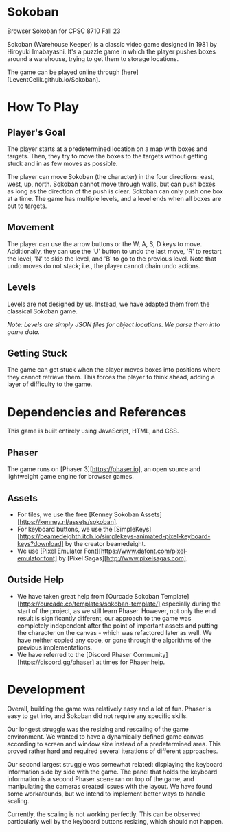 # Sokoban
Browser Sokoban for CPSC 8710 Fall 23

Sokoban (Warehouse Keeper) is a classic video game designed in 1981 by Hiroyuki Imabayashi. It's a puzzle game in which the player pushes boxes around a warehouse, trying to get them to storage locations.

The game can be played online through [here][LeventCelik.github.io/Sokoban].

# How To Play

## Player's Goal

The player starts at a predetermined location on a map with boxes and targets. Then, they try to move the boxes to the targets without getting stuck and in as few moves as possible.

The player can move Sokoban (the character) in the four directions: east, west, up, north. Sokoban cannot move through walls, but can push boxes as long as the direction of the push is clear. Sokoban can only push one box at a time. The game has multiple levels, and a level ends when all boxes are put to targets.

## Movement

The player can use the arrow buttons or the W, A, S, D keys to move. Additionally, they can use the 'U' button to undo the last move, 'R' to restart the level, 'N' to skip the level, and 'B' to go to the previous level. Note that undo moves do not stack; i.e., the player cannot chain undo actions.

## Levels

Levels are not designed by us. Instead, we have adapted them from the classical Sokoban game.

*Note: Levels are simply JSON files for object locations. We parse them into game data.*

## Getting Stuck

The game can get stuck when the player moves boxes into positions where they cannot retrieve them. This forces the player to think ahead, adding a layer of difficulty to the game.

# Dependencies and References

This game is built entirely using JavaScript, HTML, and CSS.

## Phaser

The game runs on [Phaser 3][https://phaser.io], an open source and lightweight game engine for browser games.

## Assets

- For tiles, we use the free [Kenney Sokoban Assets][https://kenney.nl/assets/sokoban].
- For keyboard buttons, we use the [SimpleKeys][https://beamedeighth.itch.io/simplekeys-animated-pixel-keyboard-keys?download] by the creator beamedeight.
- We use [Pixel Emulator Font][https://www.dafont.com/pixel-emulator.font] by [Pixel Sagas][http://www.pixelsagas.com].

## Outside Help

- We have taken great help from [Ourcade Sokoban Template][https://ourcade.co/templates/sokoban-template/] especially during the start of the project, as we still learn Phaser. However, not only the end result is significantly different, our approach to the game was completely independent after the point of important assets and putting the character on the canvas - which was refactored later as well. We have neither copied any code, or gone through the algorithms of the previous implementations.
- We have referred to the [Discord Phaser Community][https://discord.gg/phaser] at times for Phaser help.

# Development

Overall, building the game was relatively easy and a lot of fun. Phaser is easy to get into, and Sokoban did not require any specific skills.

Our longest struggle was the resizing and rescaling of the game environment. We wanted to have a dynamically defined game canvas according to screen and window size instead of a predetermined area. This proved rather hard and required several iterations of different approaches.

Our second largest struggle was somewhat related: displaying the keyboard information side by side with the game. The panel that holds the keyboard information is a second Phaser scene ran on top of the game, and manipulating the cameras created issues with the layout. We have found some workarounds, but we intend to implement better ways to handle scaling.

Currently, the scaling is not working perfectly. This can be observed particularly well by the keyboard buttons resizing, which should not happen.
